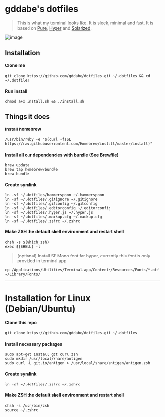 # gddabe's dotfiles

> This is what my terminal looks like. It is sleek, minimal and fast. It is based on [Pure](https://github.com/sindresorhus/pure), [Hyper](https://github.com/zeit/hyper) and [Solarized](https://ethanschoonover.com/solarized/).

![image](https://user-images.githubusercontent.com/3678065/63404116-95047c80-c414-11e9-8e82-39d115e7bb8c.png)

## Installation

#### Clone me
```
git clone https://github.com/gddabe/dotfiles.git ~/.dotfiles && cd ~/.dotfiles
```
#### Run install
```
chmod a+x install.sh && ./install.sh
```
## Things it does
#### Install homebrew

```
/usr/bin/ruby -e "$(curl -fsSL https://raw.githubusercontent.com/Homebrew/install/master/install)"
```

#### Install all our dependencies with bundle (See Brewfile)

```
brew update
brew tap homebrew/bundle
brew bundle
```

#### Create symlink

```
ln -sf ~/.dotfiles/hammerspoon ~/.hammerspoon
ln -sf ~/.dotfiles/.gitignore ~/.gitignore
ln -sf ~/.dotfiles/.gitconfig ~/.gitconfig
ln -sf ~/.dotfiles/.editorconfig ~/.editorconfig
ln -sf ~/.dotfiles/.hyper.js ~/.hyper.js
ln -sf ~/.dotfiles/.mackup.cfg ~/.mackup.cfg
ln -sf ~/.dotfiles/.zshrc ~/.zshrc
```

#### Make ZSH the default shell environment and restart shell

```
chsh -s $(which zsh)
exec ${SHELL} -l
```

> (optional) Install SF Mono font for hyper, currently this font is only provided in terminal.app

```
cp /Applications/Utilities/Terminal.app/Contents/Resources/Fonts/*.otf ~/Library/Fonts/
```

---

# Installation for Linux (Debian/Ubuntu)

#### Clone this repo

```
git clone https://github.com/gddabe/dotfiles.git ~/.dotfiles
```

#### Install necessary packages

```
sudo apt-get install git curl zsh
sudo mkdir /usr/local/share/antigen
sudo curl -L git.io/antigen > /usr/local/share/antigen/antigen.zsh
```

#### Create symlink

```
ln -sf ~/.dotfiles/.zshrc ~/.zshrc
```

#### Make ZSH the default shell environment and restart shell

```
chsh -s /usr/bin/zsh
source ~/.zshrc
```
